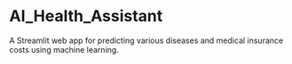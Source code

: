 # AI_Health_Assistant
A Streamlit web app for predicting various diseases and medical insurance costs using machine learning.
